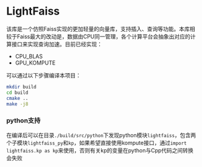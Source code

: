 # LightFaiss

该库是一个仿照Faiss实现的更加轻量的向量库，支持插入、查询等功能。本库相较于Faiss最大的改动是，数据由CPU同一管理，各个计算平台会抽象出对应的计算接口来实现查询加速。目前已经实现：

- CPU_BLAS
- GPU_KOMPUTE

可以通过以下步骤编译本项目：
```bash
mkdir build
cd build
cmake ..
make -j8
```

### python支持

在编译后可以在目录`./build/src/python`下发现python模块`lightfaiss`，包含两个子模块`lightfaiss_py`和`kp`，如果希望直接使用kompute接口，通过`import lightfaiss.kp as kp`来使用，否则有关kp的变量在python与Cpp代码之间转换会失败